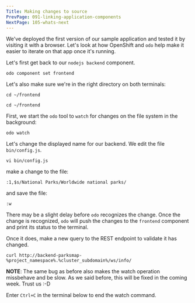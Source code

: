 ```yaml
---
Title: Making changes to source
PrevPage: 091-linking-application-components
NextPage: 105-whats-next
---
```


We've deployed the first version of our sample application and tested it by visiting it with a browser. Let's look at how OpenShift and ``odo`` help make it easier to iterate on that app once it's running.

Let's first get back to our `nodejs backend` component.

```execute-1
odo component set frontend
```

Let's also make sure we're in the right directory on both terminals:

```execute-1
cd ~/frontend
```

```execute-2
cd ~/frontend
```

First, we start the ``odo`` tool to ``watch`` for changes on the file system in the background:

```execute-2
odo watch
```

Let's change the displayed name for our backend. We edit the file `bin/config.js`.

```execute-1
vi bin/config.js
```

make a change to the file:

```execute-1
:1,$s/National Parks/Worldwide national parks/
```

and save the file:

```execute-1
:w
```

There may be a slight delay before ``odo`` recognizes the change. Once the change is recognized, ``odo`` will push the changes to the ``frontend`` component and print its status to the terminal.

Once it does, make a new query to the REST endpoint to validate it has changed.

```execute-1
curl http://backend-parksmap-%project_namespace%.%cluster_subdomain%/ws/info/
```

__NOTE__: The same bug as before also makes the watch operation missbehave and be slow. As we said before, this will be fixed in the coming week. Trust us :-D

Enter `Ctrl+C` in the terminal below to end the watch command.

